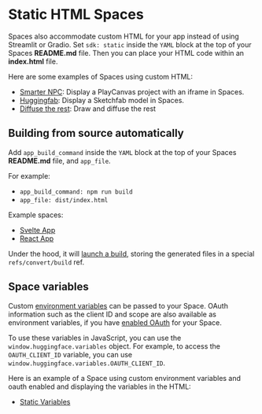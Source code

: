 # Static HTML Spaces

Spaces also accommodate custom HTML for your app instead of using Streamlit or Gradio. Set `sdk: static` inside the `YAML` block at the top of your Spaces **README.md** file. Then you can place your HTML code within an **index.html** file.

Here are some examples of Spaces using custom HTML:

* [Smarter NPC](https://huggingface.co/spaces/mishig/smarter_npc): Display a PlayCanvas project with an iframe in Spaces.
* [Huggingfab](https://huggingface.co/spaces/pierreant-p/huggingfab): Display a Sketchfab model in Spaces.
* [Diffuse the rest](https://huggingface.co/spaces/huggingface-projects/diffuse-the-rest): Draw and diffuse the rest

## Building from source automatically

Add `app_build_command` inside the `YAML` block at the top of your Spaces **README.md** file, and `app_file`.

For example:
-  `app_build_command: npm run build`
- `app_file: dist/index.html`

Example spaces: 

- [Svelte App](https://huggingface.co/spaces/julien-c/vite-svelte)
- [React App](https://huggingface.co/spaces/coyotte508/static-vite)


Under the hood, it will [launch a build](https://huggingface.co/spaces/huggingface/space-build), storing the generated files in a special `refs/convert/build` ref.
## Space variables

Custom [environment variables](./spaces-overview#managing-secrets) can be passed to your Space. OAuth information such as the client ID and scope are also available as environment variables, if you have [enabled OAuth](./spaces-oauth) for your Space.

To use these variables in JavaScript, you can use the `window.huggingface.variables` object. For example, to access the `OAUTH_CLIENT_ID` variable, you can use `window.huggingface.variables.OAUTH_CLIENT_ID`.

Here is an example of a Space using custom environment variables and oauth enabled and displaying the variables in the HTML:

* [Static Variables](https://huggingface.co/spaces/huggingfacejs/static-variables)